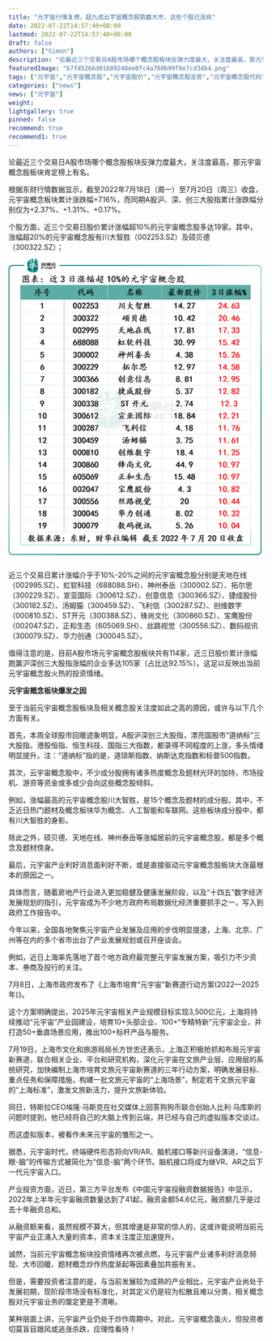 ```yaml
---
title: "元宇宙行情复燃，超九成云宇宙概念股跑赢大市，这些个股已涨疯"
date: 2022-07-22T14:57:40+08:00
lastmod: 2022-07-22T14:57:40+08:00
draft: false
authors: ["Simon"]
description: "论最近三个交易日A股市场哪个概念股板块反弹力度最大，关注度最高，那元宇宙概念股板块肯定榜上有名。"
featuredImage: "b7fd5266d01609248ee0fc4a760b99f0e7cd34b4.png"
tags: ["元宇宙","元宇宙概念股","元宇宙股价","元宇宙概念股走势","元宇宙概念股代码","元宇宙股票"]
categories: ["news"]
news: ["元宇宙"]
weight: 
lightgallery: true
pinned: false
recommend: true
recommend1: true
---
```


论最近三个交易日A股市场哪个概念股板块反弹力度最大，关注度最高，那元宇宙概念股板块肯定榜上有名。

根据东财行情数据显示，截至2022年7月18日（周一）至7月20日（周三）收盘，元宇宙概念板块累计涨跌幅+7.16%，而同期A股沪、深、创三大股指累计涨跌幅分别仅为+2.37%、+1.31%、+0.17%。

个股方面，近三个交易日股价累计涨幅超10%的元宇宙概念股多达19家。其中，涨幅超20%的元宇宙概念股有川大智胜（002253.SZ）及硕贝德（300322.SZ）；

![配图](ac6eddc451da81cb736cf6aef16a7c1c082431e5.png)


近三个交易日累计涨幅介乎于10%-20%之间的元宇宙概念股分别是天地在线（002995.SZ）、虹软科技（688088.SH）、神州泰岳（300002.SZ）、拓尔思（300229.SZ）、宣亚国际（300612.SZ）、创意信息（300366.SZ）、捷成股份（300182.SZ）、汤姆猫（300459.SZ）、飞利信（300287.SZ）、创维数字（000810.SZ）、ST开元（300388.SZ）、锋尚文化（300860.SZ）、宝鹰股份（002047.SZ）、正和生态（605069.SH）、丝路视觉（300556.SZ）、数码视讯（300079.SZ）、华力创通（300045.SZ）。

值得注意的是，目前A股市场元宇宙概念股板块共有114家，近三日股价累计涨幅跑赢沪深创三大股指涨幅的企业多达105家（占比达92.15%）。这足以反映出当前元宇宙概念股火热的投资情绪。

**元宇宙概念板块爆发之因**

至于当前元宇宙概念股板块及相关概念股关注度如此之高的原因，或许与以下几个方面有关。

首先，本周全球股市回暖迹象明显，A股沪深创三大股指，漂亮国股市“道纳标”三大股指，港股恒指、恒生科技、国指三大指数，都录得不同程度的上涨，多头情绪明显提升。注：“道纳标”指的是，道琼斯指数、纳斯达克指数和标普500指数。

其次，云宇宙概念股中，不少成分股拥有诸多热度概念及题材光环的加持，市场投机、游资等资金或多或少会向这些概念股倾斜。

例如，涨幅最高的元宇宙概念股川大智胜，是15个概念及题材的成分股。其中，不乏近日热门题材及概念板块华为概念、人工智能和车联网。这些板块成分股中，都有川大智胜的身影。

除此之外，硕贝德、天地在线、神州泰岳等涨幅居前的元宇宙概念股，都是多个概念及题材傍身。

最后，元宇宙产业利好消息面利好不断，或是直接驱动元宇宙概念股板块大涨最根本的原因之一。

具体而言，随着房地产行业进入更加稳健及健康发展阶段，以及“十四五”数字经济发展规划的指引，元宇宙成为不少地方政府布局数据化经济重要抓手之一，写入到政府工作报告中。

今年以来，全国各地聚焦元宇宙产业发展及应用的步伐明显提速，上海、北京、广州等在内的多个省市出台了产业发展规划或召开座谈会。

例如，近日上海率先落地了首个地方政府最完整元宇宙发展方案，吸引力不少资本、券商及投行的关注。

7月8日，上海市政府发布了《上海市培育“元宇宙”新赛道行动方案(2022—2025年)》。

这个方案明确提出，2025年元宇宙相关产业规模目标实现3,500亿元，上海将持续推动“元宇宙”产业园建设，培育10+头部企业、100+“专精特新”元宇宙企业，并打造50+垂直场景应用，推出100+标杆产品与服务。

7月19日，上海市文化和旅游局局长方世忠还表示，上海正积极抢抓和布局元宇宙新赛道，联合相关企业、平台和研究机构，深化元宇宙在文旅产业层、应用层的系统研究，加快编制上海市培育文旅元宇宙新赛道的三年行动方案，明确发展目标、重点任务和保障措施，构建一批文旅元宇宙的“上海场景”，制定若干文旅元宇宙的“上海标准”，激发文旅新活力，提升文旅新体验。

同日，特斯拉CEO埃隆·马斯克在社交媒体上回答狗狗币联合创始人比利·马库斯的问题时提到，他已经将自己的大脑上传到云端，并已经与自己的虚拟版本交谈过。

而这虚拟版本，被看作未来元宇宙的雏形之一。

据悉，元宇宙时代，终端硬件形态将向VR/AR、脑机接口等新兴设备演进，“信息-眼-脑”的传输方式被简化为“信息-脑”两个环节。脑机接口将成为继VR、AR之后下一代元宇宙入口。

产业投资方面，近日，第三方平台发布《中国元宇宙投融资数据报告》中显示，2022年上半年元宇宙融资数量达到了41起，融资金额54.6亿元，融资额几乎是过去十年融资总和。

从融资额来看，虽然规模不算大，但其增速是非常的惊人的，这或许能说明当前元宇宙产业正涌入大量的资本，资本关注度正加速提升。

诚然，当前元宇宙概念板块投资情绪再次被点燃，与元宇宙产业诸多利好消息频现、大市回暖、题材概念炒作热度渐起等因素叠加共振有关。

但是，需要投资者注意的是，与当前发展较为成熟的产业相比，元宇宙产业尚处于发展初期，现阶段市场没有标准化，对其定义仍是较为松散且难以分类，相关概念股对元宇宙业务的厘定更是不清晰。

某种层面上讲，元宇宙产业仍处于炒作周期中。对此，元宇宙概念虽火，但投资者切莫盲目跟风或追涨杀跌，应理性看待！